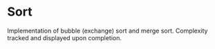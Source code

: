 # Sort
Implementation of bubble (exchange) sort and merge sort. Complexity tracked and displayed upon completion. 
